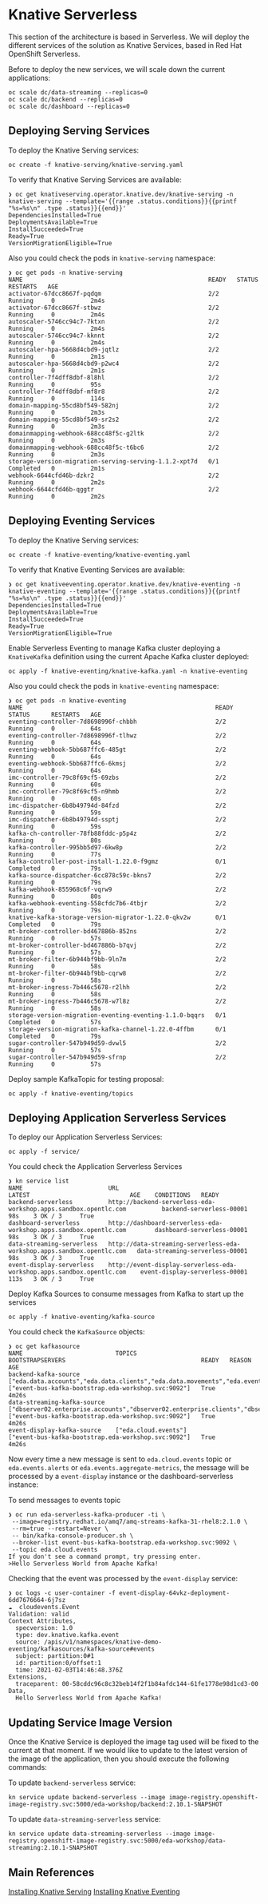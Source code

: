 # Knative Serverless

This section of the architecture is based in Serverless. We will deploy the different
services of the solution as Knative Services, based in Red Hat OpenShift Serverless.

Before to deploy the new services, we will scale down the current applications:

```shell
oc scale dc/data-streaming --replicas=0
oc scale dc/backend --replicas=0
oc scale dc/dashboard --replicas=0
```

## Deploying Serving Services

To deploy the Knative Serving services:

```shell
oc create -f knative-serving/knative-serving.yaml
```

To verify that Knative Serving Services are available:

```shell
❯ oc get knativeserving.operator.knative.dev/knative-serving -n knative-serving --template='{{range .status.conditions}}{{printf "%s=%s\n" .type .status}}{{end}}'
DependenciesInstalled=True
DeploymentsAvailable=True
InstallSucceeded=True
Ready=True
VersionMigrationEligible=True
```

Also you could check the pods in `knative-serving` namespace:

```shell
❯ oc get pods -n knative-serving
NAME                                                    READY   STATUS      RESTARTS   AGE
activator-67dcc8667f-pqdqm                              2/2     Running     0          2m4s
activator-67dcc8667f-stbwz                              2/2     Running     0          2m4s
autoscaler-5746cc94c7-7ktxn                             2/2     Running     0          2m4s
autoscaler-5746cc94c7-kknnt                             2/2     Running     0          2m4s
autoscaler-hpa-5668d4cbd9-jqtlz                         2/2     Running     0          2m1s
autoscaler-hpa-5668d4cbd9-p2wc4                         2/2     Running     0          2m1s
controller-7f4dff8dbf-8l8hl                             2/2     Running     0          95s
controller-7f4dff8dbf-mf8r8                             2/2     Running     0          114s
domain-mapping-55cd8bf549-582nj                         2/2     Running     0          2m3s
domain-mapping-55cd8bf549-sr2s2                         2/2     Running     0          2m3s
domainmapping-webhook-688cc48f5c-g2ltk                  2/2     Running     0          2m3s
domainmapping-webhook-688cc48f5c-t6bc6                  2/2     Running     0          2m3s
storage-version-migration-serving-serving-1.1.2-xpt7d   0/1     Completed   0          2m1s
webhook-6644cfd46b-dzkr2                                2/2     Running     0          2m2s
webhook-6644cfd46b-qggtr                                2/2     Running     0          2m2s
```

## Deploying Eventing Services

To deploy the Knative Serving services:

```shell
oc create -f knative-eventing/knative-eventing.yaml
```

To verify that Knative Eventing Services are available:

```shell
❯ oc get knativeeventing.operator.knative.dev/knative-eventing -n knative-eventing --template='{{range .status.conditions}}{{printf "%s=%s\n" .type .status}}{{end}}'
DependenciesInstalled=True
DeploymentsAvailable=True
InstallSucceeded=True
Ready=True
VersionMigrationEligible=True
```

Enable Serverless Eventing to manage Kafka cluster deploying a `KnativeKafka` definition using
the current Apache Kafka cluster deployed:

```shell
oc apply -f knative-eventing/knative-kafka.yaml -n knative-eventing
```

Also you could check the pods in `knative-eventing` namespace:

```shell
❯ oc get pods -n knative-eventing
NAME                                                      READY   STATUS      RESTARTS   AGE
eventing-controller-7d8698996f-chbbh                      2/2     Running     0          64s
eventing-controller-7d8698996f-tlhwz                      2/2     Running     0          64s
eventing-webhook-5bb687ffc6-485gt                         2/2     Running     0          64s
eventing-webhook-5bb687ffc6-6kmsj                         2/2     Running     0          64s
imc-controller-79c8f69cf5-69zbs                           2/2     Running     0          60s
imc-controller-79c8f69cf5-n9hmb                           2/2     Running     0          60s
imc-dispatcher-6b8b49794d-84fzd                           2/2     Running     0          59s
imc-dispatcher-6b8b49794d-ssptj                           2/2     Running     0          59s
kafka-ch-controller-78fb88fddc-p5p4z                      2/2     Running     0          80s
kafka-controller-995bb5d97-6kw8p                          2/2     Running     0          77s
kafka-controller-post-install-1.22.0-f9gmz                0/1     Completed   0          79s
kafka-source-dispatcher-6cc878c59c-bkns7                  2/2     Running     0          79s
kafka-webhook-855968c6f-vqrw9                             2/2     Running     0          80s
kafka-webhook-eventing-558cfdc7b6-4tbjr                   2/2     Running     0          79s
knative-kafka-storage-version-migrator-1.22.0-qkv2w       0/1     Completed   0          79s
mt-broker-controller-bd467886b-852ns                      2/2     Running     0          57s
mt-broker-controller-bd467886b-b7qvj                      2/2     Running     0          57s
mt-broker-filter-6b944bf9bb-9ln7m                         2/2     Running     0          58s
mt-broker-filter-6b944bf9bb-cqrw8                         2/2     Running     0          58s
mt-broker-ingress-7b446c5678-r2lhh                        2/2     Running     0          58s
mt-broker-ingress-7b446c5678-w7l8z                        2/2     Running     0          58s
storage-version-migration-eventing-eventing-1.1.0-bqqrs   0/1     Completed   0          57s
storage-version-migration-kafka-channel-1.22.0-4ffbm      0/1     Completed   0          79s
sugar-controller-547b949d59-dvwl5                         2/2     Running     0          57s
sugar-controller-547b949d59-sfrnp                         2/2     Running     0          57s
```

Deploy sample KafkaTopic for testing proposal:

```shell
oc apply -f knative-eventing/topics
```

## Deploying Application Serverless Services

To deploy our Application Serverless Services:

```shell
oc apply -f service/
```

You could check the Application Serverless Services

```shell
❯ kn service list
NAME                        URL                                                                      LATEST                            AGE    CONDITIONS   READY
backend-serverless          http://backend-serverless-eda-workshop.apps.sandbox.opentlc.com          backend-serverless-00001          98s    3 OK / 3     True    
dashboard-serverless        http://dashboard-serverless-eda-workshop.apps.sandbox.opentlc.com        dashboard-serverless-00001        98s    3 OK / 3     True    
data-streaming-serverless   http://data-streaming-serverless-eda-workshop.apps.sandbox.opentlc.com   data-streaming-serverless-00001   98s    3 OK / 3     True    
event-display-serverless    http://event-display-serverless-eda-workshop.apps.sandbox.opentlc.com    event-display-serverless-00001    113s   3 OK / 3     True
```

Deploy Kafka Sources to consume messages from Kafka to start up the services

```shell
oc apply -f knative-eventing/kafka-source
```

You could check the `KafkaSource` objects:

```shell
❯ oc get kafkasource
NAME                          TOPICS                                                                                                                                               BOOTSTRAPSERVERS                                      READY   REASON   AGE
backend-kafka-source          ["eda.data.accounts","eda.data.clients","eda.data.movements","eda.events.domain.clients","eda.events.domain.accounts","eda.events.domain.regions"]   ["event-bus-kafka-bootstrap.eda-workshop.svc:9092"]   True             4m26s
data-streaming-kafka-source   ["dbserver02.enterprise.accounts","dbserver02.enterprise.clients","dbserver02.enterprise.movements","dbserver02.enterprise.regions"]                 ["event-bus-kafka-bootstrap.eda-workshop.svc:9092"]   True             4m26s
event-display-kafka-source    ["eda.cloud.events"]                                                                                                                                 ["event-bus-kafka-bootstrap.eda-workshop.svc:9092"]   True             4m26s
```

Now every time a new message is sent to `eda.cloud.events` topic or `eda.events.alerts` or `eda.events.aggregate-metrics`, the message
will be processed by a `event-display` instance or the dashboard-serverless instance:

To send messages to events topic

```shell
❯ oc run eda-serverless-kafka-producer -ti \
 --image=registry.redhat.io/amq7/amq-streams-kafka-31-rhel8:2.1.0 \
 --rm=true --restart=Never \
 -- bin/kafka-console-producer.sh \
 --broker-list event-bus-kafka-bootstrap.eda-workshop.svc:9092 \
 --topic eda.cloud.events
If you don't see a command prompt, try pressing enter.
>Hello Serverless World from Apache Kafka!
```

Checking that the event was processed by the `event-display` service:

```shell
❯ oc logs -c user-container -f event-display-64vkz-deployment-6dd7676664-6j7sz
☁️  cloudevents.Event
Validation: valid
Context Attributes,
  specversion: 1.0
  type: dev.knative.kafka.event
  source: /apis/v1/namespaces/knative-demo-eventing/kafkasources/kafka-source#events
  subject: partition:0#1
  id: partition:0/offset:1
  time: 2021-02-03T14:46:48.376Z
Extensions,
  traceparent: 00-58cddc96c8c32beb14f2f1b84afdc144-61fe1778e98d1cd3-00
Data,
  Hello Serverless World from Apache Kafka!
```

## Updating Service Image Version

Once the Knative Service is deployed the image tag used will be fixed to the current at that moment.
If we would like to update to the latest version of the image of the application, then you should
execute the following commands:

To update `backend-serverless` service:

```shell
kn service update backend-serverless --image image-registry.openshift-image-registry.svc:5000/eda-workshop/backend:2.10.1-SNAPSHOT
```

To update `data-streaming-serverless` service:

```shell
kn service update data-streaming-serverless --image image-registry.openshift-image-registry.svc:5000/eda-workshop/data-streaming:2.10.1-SNAPSHOT
```

## Main References

[Installing Knative Serving](https://docs.openshift.com/container-platform/4.10/serverless/install/installing-knative-serving.html)
[Installing Knative Eventing](https://docs.openshift.com/container-platform/4.10/serverless/install/installing-knative-eventing.html)
